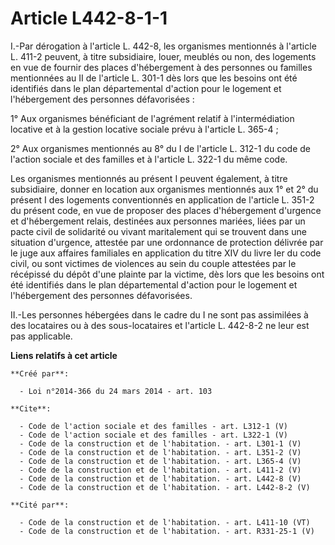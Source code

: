 # Article L442-8-1-1

I.-Par dérogation à l'article L. 442-8, les organismes mentionnés à l'article L. 411-2 peuvent, à titre subsidiaire, louer,
meublés ou non, des logements en vue de fournir des places d'hébergement à des personnes ou familles mentionnées au II de
l'article L. 301-1 dès lors que les besoins ont été identifiés dans le plan départemental d'action pour le logement et
l'hébergement des personnes défavorisées : 

1° Aux organismes bénéficiant de l'agrément relatif à l'intermédiation locative et à la gestion locative sociale prévu à
l'article L. 365-4 ; 

2° Aux organismes mentionnés au 8° du I de l'article L. 312-1 du code de l'action sociale et des familles et à l'article L.
322-1 du même code. 

Les organismes mentionnés au présent I peuvent également, à titre subsidiaire, donner en location aux organismes mentionnés
aux 1° et 2° du présent I des logements conventionnés en application de l'article L. 351-2 du présent code, en vue de
proposer des places d'hébergement d'urgence et d'hébergement relais, destinées aux personnes mariées, liées par un pacte
civil de solidarité ou vivant maritalement qui se trouvent dans une situation d'urgence, attestée par une ordonnance de
protection délivrée par le juge aux affaires familiales en application du titre XIV du livre Ier du code civil, ou sont
victimes de violences au sein du couple attestées par le récépissé du dépôt d'une plainte par la victime, dès lors que les
besoins ont été identifiés dans le plan départemental d'action pour le logement et l'hébergement des personnes défavorisées. 

II.-Les personnes hébergées dans le cadre du I ne sont pas assimilées à des locataires ou à des sous-locataires et l'article
L. 442-8-2 ne leur est pas applicable.

**Liens relatifs à cet article**

	**Créé par**:

	  - Loi n°2014-366 du 24 mars 2014 - art. 103

	**Cite**:

	  - Code de l'action sociale et des familles - art. L312-1 (V)
	  - Code de l'action sociale et des familles - art. L322-1 (V)
	  - Code de la construction et de l'habitation. - art. L301-1 (V)
	  - Code de la construction et de l'habitation. - art. L351-2 (V)
	  - Code de la construction et de l'habitation. - art. L365-4 (V)
	  - Code de la construction et de l'habitation. - art. L411-2 (V)
	  - Code de la construction et de l'habitation. - art. L442-8 (V)
	  - Code de la construction et de l'habitation. - art. L442-8-2 (V)

	**Cité par**:

	  - Code de la construction et de l'habitation. - art. L411-10 (VT)
	  - Code de la construction et de l'habitation. - art. R331-25-1 (V)
